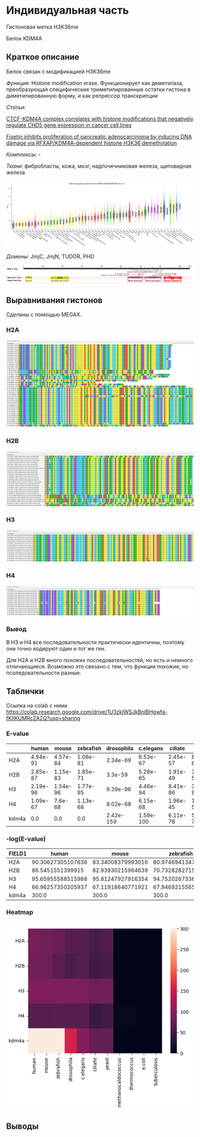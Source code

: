 # Индивидуальная часть

Гистоновая метка H3K36me

Белок KDM4A

## Краткое описание

Белок связан с модификацией H3K36me

_Функция_: Histone modification erase. Функционирует как деметилаза, преобразующая специфические триметилированные остатки гистона в диметилированную форму, и как репрессор транскрипции

_Статьи_: 

[CTCF-KDM4A complex correlates with histone modifications that negatively regulate CHD5 gene expression in cancer cell lines](https://pubmed.ncbi.nlm.nih.gov/29682202/)

[Fisetin inhibits proliferation of pancreatic adenocarcinoma by inducing DNA damage via RFXAP/KDM4A-dependent histone H3K36 demethylation](https://www.nature.com/articles/s41419-020-03019-2)

_Комплексы_: -

_Ткани_: фибробласты, кожа, мозг, надпочечниковая железа, щитовидная железа

![Экспрессия](tables/Expression.png)

_Домены_: JmjC, JmjN, TUDOR, PHD

![Домены](tables/Domeins.png)

## Выравнивания гистонов

Сделаны с помощью MEGAX.

### H2A
![H2A](histones_alignment/H2A.png)

### H2B
![H2B](histones_alignment/H2B.png)

### H3
![H3](histones_alignment/H3.png)

### H4
![H4](histones_alignment/H4.png)

### Вывод

В H3 и H4 все последовательности практически идентичны, поэтому они точно кодируют один и тот же ген. 

Для H2A и H2B много похожих последовательностей, но есть и немного отличающиеся. Возможно это связано с тем, что функции похожие, но псоледовательности разные.

## Таблички

Ссылка на colab с ними https://colab.research.google.com/drive/1U3zkIWSJkBnlBHgwfa-fKIIKUMRcZA2Q?usp=sharing

### E-value

|      |human   |mouse   |zebrafish|drosophila|c.elegans|ciliate |yeast   |methanocaldococcus|thermococcus|e.coli|tuberculosis|
|------|--------|--------|---------|----------|---------|--------|--------|------------------|------------|------|------------|
|H2A   |4.94e-91|4.57e-84|1.06e-81 |2.34e-69  |6.53e-67 |2.45e-57|8.88e-63|0.001             |0.15        |1.2   |0.4         |
|H2B   |2.85e-87|1.15e-83|1.85e-71 |3.3e-59   |5.28e-65 |1.91e-49|3.07e-57|2.6               |0.17        |1.8   |2.2         |
|H3    |2.19e-96|1.54e-96|1.77e-95 |9.39e-96  |4.46e-94 |8.41e-86|3.31e-87|0.034             |0.057       |0.9   |4.6         |
|H4    |1.09e-67|7.6e-68 |1.13e-68 |8.02e-68  |6.15e-68 |1.96e-45|1.08e-52|8.22e-05          |3.31e-05    |1.3   |0.069       |
|kdm4a |0.0     |0.0     |0.0      |2.42e-159 |1.59e-100|6.11e-78|5.28e-75|0.015             |6.2         |0.18  |5.4         |

### -log(E-value)

|FIELD1|human   |mouse   |zebrafish|drosophila|c.elegans|ciliate |yeast   |methanocaldococcus|thermococcus|e.coli|tuberculosis|
|------|--------|--------|---------|----------|---------|--------|--------|------------------|------------|------|------------|
|H2A   |90.30627305107636|83.34008379993016|80.97469413473523|68.63078414258986|66.18508681872493|56.61083391563547|62.0515870342214|3.0               |0.8239087409443188|-0.07918124604762482|0.3979400086720376|
|H2B   |86.5451551399915|82.93930215964639|70.73282827159699|58.481486060122116|64.27736607746618|48.71896663275227|56.51286162452281|-0.414973347970818|0.7695510786217261|-0.25527250510330607|-0.3424226808222063|
|H3    |95.65955588515988|95.81247927916354|94.75202673363819|95.02733440773389|93.35066514128786|85.07520400420209|86.48017200622428|1.4685210829577449|1.2441251443275085|0.045757490560675115|-0.6627578316815741|
|H4    |66.96257350205937|67.11918640771921|67.94692155651659|67.09582563171584|67.21112488422459|44.707743928643524|51.96657624451305|4.0851281824599495|4.480172006224281|-0.11394335230683678|1.1611509092627446|
|kdm4a |300.0   |300.0   |300.0    |158.61618463401956|99.79860287567955|77.21395878975744|74.27736607746618|1.8239087409443189|-0.7923916894982539|0.744727494896694|-0.7323937598229685|

### Heatmap

![Heatmap](tables/heatmap.png)

## Выводы


